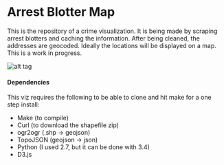 # Arrest Blotter Map
This is the repository of a crime visualization. It is being made by scraping arrest blotters and caching the information. After being cleaned, the addresses are geocoded. Ideally the locations will be displayed on a map. This is a work in progress.

![alt tag](https://raw.github.com/ryan-p-larson/arrests/master/examples/arrests.gif)

#### Dependencies
This viz requires the following to be able to clone and hit make for a one step install:

* Make (to compile)
* Curl (to download the shapefile zip)
* ogr2ogr (.shp -> geojson)
* TopoJSON (geojson -> json)
* Python (I used 2.7, but it can be done with 3.4)
* D3.js
